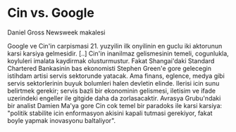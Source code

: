 # Cin vs. Google

Daniel Gross Newsweek makalesi

Google ve Cin'in carpismasi 21. yuzyilin ilk onyilinin en guclu iki aktorunun karsi karsiya gelmesidir. [..] Cin'in inanilmaz gelismesinin temeli, cogunlukla, koyluleri imalata kaydirmak olusturmustur. Fakat Shangai'daki Standard Chartered Bankasinin bas ekonomisti Stephen Green'e gore gelecegin istihdam artisi servis sektorunde yatacak. Ama finans, eglence, medya gibi servis sektorlerinin buyuk bolumleri halen devletin elinde. Ilerisi icin sunu belirtmek gerekir; servis bazli bir ekonominin gelismesi, iletisim ve ifade uzerindeki engeller ile gitgide daha da zorlasacaktir. Avrasya Grubu'ndaki bir analist Damien Ma'ya gore Cin cok temel bir paradoks ile karsi karsiya: "politik stabilite icin enformasyon akisini kapali tutmasi gerekiyor, fakat boyle yapmak inovasyonu baltaliyor".
